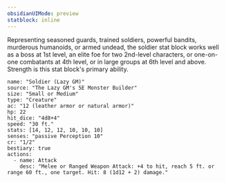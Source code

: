 ```yaml
---
obsidianUIMode: preview
statblock: inline
---
```

Representing seasoned guards, trained soldiers, powerful bandits, murderous humanoids, or armed undead, the soldier stat block works well as a boss at 1st level, an elite foe for two 2nd-level characters, or one-on-one combatants at 4th level, or in large groups at 6th level and above. Strength is this stat block's primary ability.

```statblock
name: "Soldier (Lazy GM)"
source: "The Lazy GM's 5E Monster Builder"
size: "Small or Medium"
type: "Creature"
ac: "12 (leather armor or natural armor)"
hp: 22
hit_dice: "4d8+4"
speed: "30 ft."
stats: [14, 12, 12, 10, 10, 10]
senses: "passive Perception 10"
cr: "1/2"
bestiary: true
actions:
  - name: Attack
    desc: "Melee or Ranged Weapon Attack: +4 to hit, reach 5 ft. or range 60 ft., one target. Hit: 8 (1d12 + 2) damage."
```